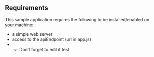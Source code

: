 ## Requirements <a name="requirements"></a>

This sample application requires the following to be installed/enabled on your machine:

* a simple web server
* access to the apiEndpoint (url in app.js)
* * Don't forget to edit it
test
 
